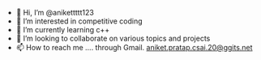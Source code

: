 - 👋 Hi, I’m @anikettttt123
- 👀 I’m interested in competitive coding
- 🌱 I’m currently learning c++
- 💞️ I’m looking to collaborate on various topics and projects
- 📫 How to reach me .... through Gmail. aniket.pratap.csai.20@ggits.net

<!---
anikettttt123/anikettttt123 is a ✨ special ✨ repository because its `README.md` (this file) appears on your GitHub profile.
You can click the Preview link to take a look at your changes.
--->
